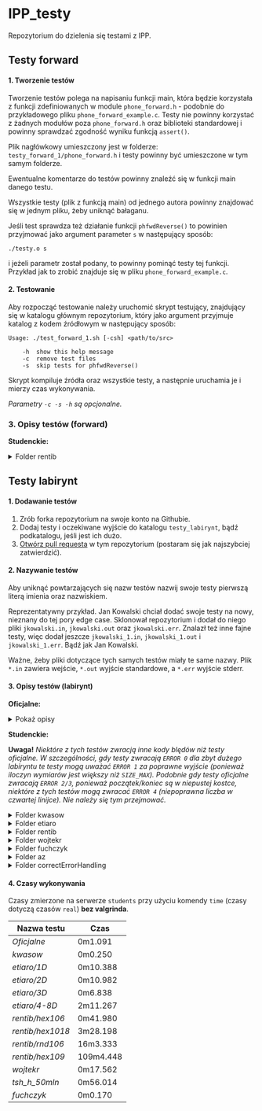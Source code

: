 # IPP_testy

Repozytorium do dzielenia się testami z IPP.

## Testy forward

#### 1. Tworzenie testów

Tworzenie testów polega na napisaniu funkcji main, która będzie korzystała z funkcji zdefiniowanych w module `phone_forward.h` - podobnie do przykładowego pliku `phone_forward_example.c`. Testy nie powinny korzystać z żadnych modułów poza `phone_forward.h` oraz biblioteki standardowej i powinny sprawdzać zgodność wyniku funkcją `assert()`.

Plik nagłówkowy umieszczony jest w folderze: `testy_forward_1/phone_forward.h` i testy powinny być umieszczone w tym samym folderze.

Ewentualne komentarze do testów powinny znaleźć się w funkcji main danego testu.

Wszystkie testy (plik z funkcją main) od jednego autora powinny znajdować się w jednym pliku, żeby uniknąć bałaganu.

Jeśli test sprawdza też działanie funkcji `phfwdReverse()` to powinien przyjmować jako argument parameter `s` w następujący sposób:

`./testy.o s`

i jeżeli parametr został podany, to powinny pominąć testy tej funkcji. Przykład jak to zrobić znajduje się w pliku `phone_forward_example.c`.

#### 2. Testowanie

Aby rozpocząć testowanie należy uruchomić skrypt testujący, znajdujący się w katalogu głównym repozytorium, który jako argument przyjmuje katalog z kodem źródłowym  w następujący sposób:

```
Usage: ./test_forward_1.sh [-csh] <path/to/src>

	-h	show this help message
	-c	remove test files
	-s	skip tests for phfwdReverse()
```

Skrypt kompiluje źródła oraz wszystkie testy, a następnie uruchamia je i mierzy czas wykonywania.

*Parametry `-c -s -h` są opcjonalne.*

### 3. Opisy testów (forward)
**Studenckie:**

<details><summary>Folder rentib</summary>
  <ul>
    <li> Folder AddRemoveGetBasic - losowe proste testy sprawdzające funkcje phfwdAdd, phfwdRemove i phfwdGet. Numery składają się jedynie z cyfr [0-2] i mają maksymalnie długość 5 </li>
  </ul>
</details>


## Testy labirynt

#### 1. Dodawanie testów

1. Zrób forka repozytorium na swoje konto na Githubie.
2. Dodaj testy i oczekiwane wyjście do  katalogu `testy_labirynt`, bądź podkatalogu, jeśli jest ich dużo.
3. [Otwórz pull requesta](https://docs.github.com/en/pull-requests/collaborating-with-pull-requests/proposing-changes-to-your-work-with-pull-requests/creating-a-pull-request-from-a-fork) w tym repozytorium (postaram się jak najszybciej zatwierdzić).

#### 2. Nazywanie testów

Aby uniknąć powtarzających się nazw testów nazwij swoje testy pierwszą literą imienia oraz nazwiskiem.

Reprezentatywny przykład. Jan Kowalski chciał dodać swoje testy na nowy, nieznany do tej pory edge case.
Sklonował repozytorium i dodał do niego pliki `jkowalski.in`, `jkowalski.out` oraz `jkowalski.err`.
Znalazł też inne fajne testy, więc dodał jeszcze `jkowalski_1.in`, `jkowalski_1.out` i `jkowalski_1.err`.
Bądź jak Jan Kowalski.

Ważne, żeby pliki dotyczące tych samych testów miały te same nazwy. Plik `*.in` zawiera wejście, `*.out` wyjście
standardowe,  a `*.err` wyjście stderr.

#### 3. Opisy testów (labirynt)

**Oficjalne:**
<details><summary>Pokaż opisy</summary>
  <ul>
    <li> example1 – mały labirynt dwuwymiarowy z drogą o długości 12 </li>
    <li> example2 – mały labirynt jednowymiarowy z drogą o długości 5 </li>
    <li> example3 – mały labirynt trójwymiarowy, ale jeden wymiar jest zdegenerowany, pozycja końcowa jest pozycją początkową </li>
    <li> example4 – mały labirynt trójwymiarowy z drogą o długości 4 </li>
    <li> example5 – duży labirynt jednowymiarowy bez drogi </li>
    <li> error00 – ewidentnie za duży labirynt </li>
    <li> error10 – rozmiar labiryntu nie może być zerowy </li>
    <li> error26 – pozycja (początkowa) musi być w pustej kostce </li>
    <li> error30 – współrzędne pozycji (końcowej) muszą być dodatnie </li>
    <li> error40 – liczba opisująca położenie ścian ma za dużo bitów </li>
    <li> error50 – dane wejściowe mają za dużo linii </li>
  </ul>
</details>

**Studenckie:**

**Uwaga!** *Niektóre z tych testów zwracją inne kody blędów niż testy oficjalne. W szczególności, gdy testy zwracają
`ERROR 0` dla zbyt dużego labiryntu te testy mogą uważać `ERROR 1` za poprawne wyjście (ponieważ iloczyn wymiarów jest
większy niż `SIZE_MAX`). Podobnie gdy testy oficjalne zwracają `ERROR 2/3`, ponieważ początek/koniec są w niepustej kostce, niektóre
z tych testów mogą zwracać `ERROR 4` (niepoprawna liczba w czwartej linijce). Nie należy się tym przejmować.*

<details><summary>Folder kwasow</summary>
  <ul>
    <li> kwasowski_1 - example1 + zera wiodące w linijkach 1-3 i kodzie hex </li>
    <li> kwasowski_2 - example1 + ale ma spacje wiodące, między liczbami i na końcu linijki </li>
    <li> kwasowski_3 - example1 + tabulatory brzydkie </li>
    <li> kwasowski_4 - example4 + brzydkie wejście (tabulatory, spacje, zera) </li>
    <li> kwasowski_5 - (error) pierwsza linijka wejścia zawiera tekst </li>
    <li> kwasowski_6 - (error) mała litera i spacja w hexie (mała litera nie jest błędna, spacja owszem) </li>
    <li> kwasowski_7 - (error) wymiar labiryntu większy niż `SIZE_MAX` </li>
    <li> kwasowski_8 - (error) trzecia linijka zawiera za mało danych </li>
    <li> kwasowski_9 - (error) dane z `R` w czwartej linijce są rozdzielone na dwie linijki (czyli jest ich za mało w czwartej linijce) </li>
    <li> kwasowski_10 - (error) spacje między `0x`, a hexem </li>
    <li> kwasowski_11 - (error) niby wszystkie linijki są, ale jest dodatkowa linijka przerwy między pierwszą i drugą </li>
  </ul>
</details>

<details><summary>Folder etiaro</summary>
  <ul>
    <li> Folder 2D - losowe testy dwuwymiarowe
    <li> Folder 3D - losowe testy trójwymiarowe
    <li> Folder 4-8D - losowe testy 4-8-wymiarowe, niektóre dość duże (długi czas wykonywania)
  </ul>
</details>

<details><summary>Folder rentib</summary>
  <ul>
    <li> Folder hex106 - losowe testy z liczbą opisującą labirynt w zapisie szesnastkowym, rozmiar labiryntu nie przekracza znacznie 10^6
    <li> Folder hex1018 - losowe testy z liczbą opisującą labirynt w zapisie szesnastkowym, rozmiar labiryntu nie przekracza znacznie 10^18
    <li> Folder rnd106 - losowe (potężne) testy z liczbą opisującą labirynt w formie R ..., jest wiele znaków białych, rozmiar labiryntu nie przekracza znacznie 10^6
    <li> Folder rnd109 - losowe (potężne) testy z liczbą opisującą labirynt w formie R ..., rozmiar labiryntu nie przekracza znacznie 10^9, aby uniknąć ERROR 0 jest wiele niedużych wymiarów
  </ul>
</details>

<details><summary>Folder wojtekr</summary>
  <ul>
    <li> zly01 - 3. linijka położenie większe niż wymiar
    <li> zly02 - 2. linijka położenie większe niż wymiar
    <li> zly03 - 2. linijka liczba za dużo
    <li> zly04 - 3. linijka pusta
    <li> zly05 - 2. linijka pusta
    <li> zly06 - 4. linijka niepoprawna
    <li> zly07 - 4. linijka liczba za dużo
    <li> zly08 - 4. linijka liczba za mało
    <li> zly09 - 4. linijka pusta
    <li> zly10 - 2. linijka zawiera 0
    <li> zly11 - 3. linijka zawiera 0
    <li> zly12 - 5. linijka istnieje w 0x
    <li> zly13 - 5. linijka istnieje w R
    <li> zly14 - 4. linijka dodatkowy znak
    <li> zly15 - 2. linijka pozycja w kostce
    <li> zly16 - 4. linijka zawiera znak nie hexowy
    <li> zly17 - 3. linijka pozycja w kostce
    <li> zly18 - 4. linijka liczba R ponad UINT32_MAX
    <li> zly19 - 4. linijka m jest zerem
    <li> zly20 - 4. linijka spacja po x
    <li> zly21 - 4. linijka spacja po 0
    <li> test12 - 4. linijka liczymy liczby do r włącznie
    <li> test13 - 4. linijka liczby mogą być zerami
  </ul>
</details>

<details><summary>Folder fuchczyk</summary>
  <ul>
    <li> pfuchs1 - Brak 2. linijki (EOF w pierwszej) </li>
    <li> pfuchs2 - Niepoprawna 2. linijka (tylko EOF) </li>
    <li> pfuchs3 - Niepoprawna 1. linijka (pusta - tylko EOF) </li>
    <li> pfuchs4 - Brak 1. linijki (tylko EOF) </li>
    <li> pfuchs5 - Niepoprawna 3. linijka (pusta - tylko EOF) </li>
    <li> pfuchs6 - Brak 3. linijki (EOF w drugiej) </li>
    <li> pfuchs7 - Brak 4. linijki (EOF w trzeciej) </li>
    <li> pfuchs8 - Niepoprawna 4. linijka (pusta - tylko EOF) </li>
    <li> pfuchs9 - Pomieszanie formatów: rozpoczęcie od "0R"
  </ul>
</details>

<details><summary>Folder az</summary>
  <ul>
    <li> Folder tsh_h_50mln -  Kilka testów 3D o wymiarach 10000 x 10000 x 4 o tak dobranej trasie od startu do końca aby jej przebycie wymagało przejścia około 50 milionów kostek
    <li> Folder a - 64 testy o liczbie wymiarów 1,2, ... ,64. Rozmiar każdego wymiaru jest równy 2. W każdym są tylko puste kostki. Start i koniec tak dobrane aby długość trasy była równa liczbie wymiarów.
    <li> Folder b - 64 testy o liczbie wymiarów 1,2, ... ,64. Rozmiar każdego wymiaru jest równy 2. W każdym są tylko puste kostki. Start i koniec w tej samej kostce.
  </ul>
</details>

<details><summary>Folder correctErrorHandling</summary>
  <ul>
    <li> Proste testy sprawdzające poprawność wejśćia.
    <li> UWAGA !!! EOF na końcu linij traktujemy jako błąd tej linii. Oraz jeśli jest ściana na pozycji strtowej, zwracamy ERROR 2, analogicznie dla pozycji końcowej. (Jeśli ktoś zwraca to jako błąd w kolejnej linijce, to powinien mieć poprawne wszystkie testy oprócz stu).
  </ul>
</details>

#### 4. Czasy wykonywania

Czasy zmierzone na serwerze `students` przy użyciu komendy `time` (czasy dotyczą czasów `real`) **bez valgrinda**.

| Nazwa testu      | Czas      |
| ---------------- | --------- |
| *Oficjalne*      | 0m1.091   |
| *kwasow*         | 0m0.250   |
| *etiaro/1D*      | 0m10.388  |
| *etiaro/2D*      | 0m10.982  |
| *etiaro/3D*      | 0m6.838   |
| *etiaro/4-8D*    | 2m11.267  |
| *rentib/hex106*  | 0m41.980  |
| *rentib/hex1018* | 3m28.198  |
| *rentib/rnd106*  | 16m3.333  |
| *rentib/hex109*  | 109m4.448 |
| *wojtekr*        | 0m17.562  |
| *tsh_h_50mln*    | 0m56.014  |
| *fuchczyk*       | 0m0.170   |
